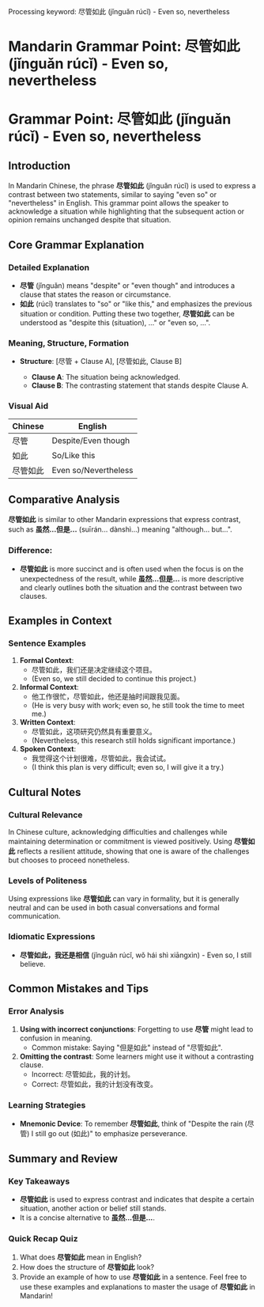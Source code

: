 Processing keyword: 尽管如此 (jǐnguǎn rúcǐ) - Even so, nevertheless
# Mandarin Grammar Point: 尽管如此 (jǐnguǎn rúcǐ) - Even so, nevertheless
# Grammar Point: 尽管如此 (jǐnguǎn rúcǐ) - Even so, nevertheless
## Introduction
In Mandarin Chinese, the phrase **尽管如此** (jǐnguǎn rúcǐ) is used to express a contrast between two statements, similar to saying "even so" or "nevertheless" in English. This grammar point allows the speaker to acknowledge a situation while highlighting that the subsequent action or opinion remains unchanged despite that situation.
## Core Grammar Explanation
### Detailed Explanation
- **尽管** (jǐnguǎn) means "despite" or "even though" and introduces a clause that states the reason or circumstance.
- **如此** (rúcǐ) translates to "so" or "like this," and emphasizes the previous situation or condition.
Putting these two together, **尽管如此** can be understood as "despite this (situation), ..." or "even so, ...".
### Meaning, Structure, Formation
- **Structure**: [尽管 + Clause A], [尽管如此, Clause B]
  
  - **Clause A**: The situation being acknowledged.
  - **Clause B**: The contrasting statement that stands despite Clause A.
### Visual Aid
| Chinese        | English              |
|----------------|----------------------|
| 尽管           | Despite/Even though   |
| 如此           | So/Like this          |
| 尽管如此       | Even so/Nevertheless  |
## Comparative Analysis
**尽管如此** is similar to other Mandarin expressions that express contrast, such as **虽然...但是...** (suīrán... dànshì...) meaning "although... but...". 
### Difference:
- **尽管如此** is more succinct and is often used when the focus is on the unexpectedness of the result, while **虽然...但是...** is more descriptive and clearly outlines both the situation and the contrast between two clauses.
## Examples in Context
### Sentence Examples
1. **Formal Context**: 
   - 尽管如此，我们还是决定继续这个项目。
   - (Even so, we still decided to continue this project.)
2. **Informal Context**:
   - 他工作很忙，尽管如此，他还是抽时间跟我见面。
   - (He is very busy with work; even so, he still took the time to meet me.)
3. **Written Context**:
   - 尽管如此，这项研究仍然具有重要意义。
   - (Nevertheless, this research still holds significant importance.)
4. **Spoken Context**:
   - 我觉得这个计划很难，尽管如此，我会试试。
   - (I think this plan is very difficult; even so, I will give it a try.)
## Cultural Notes
### Cultural Relevance
In Chinese culture, acknowledging difficulties and challenges while maintaining determination or commitment is viewed positively. Using **尽管如此** reflects a resilient attitude, showing that one is aware of the challenges but chooses to proceed nonetheless.
### Levels of Politeness
Using expressions like **尽管如此** can vary in formality, but it is generally neutral and can be used in both casual conversations and formal communication. 
### Idiomatic Expressions
- **尽管如此，我还是相信** (jǐnguǎn rúcǐ, wǒ hái shì xiāngxìn) - Even so, I still believe.
## Common Mistakes and Tips
### Error Analysis
1. **Using with incorrect conjunctions**: Forgetting to use **尽管** might lead to confusion in meaning.
   - Common mistake: Saying "但是如此" instead of "尽管如此".
2. **Omitting the contrast**: Some learners might use it without a contrasting clause.
   - Incorrect: 尽管如此，我的计划。
   - Correct: 尽管如此，我的计划没有改变。
### Learning Strategies
- **Mnemonic Device**: To remember **尽管如此**, think of "Despite the rain (尽管) I still go out (如此)" to emphasize perseverance.
## Summary and Review
### Key Takeaways
- **尽管如此** is used to express contrast and indicates that despite a certain situation, another action or belief still stands.
- It is a concise alternative to **虽然...但是...**.
### Quick Recap Quiz
1. What does **尽管如此** mean in English?
2. How does the structure of **尽管如此** look?
3. Provide an example of how to use **尽管如此** in a sentence.
Feel free to use these examples and explanations to master the usage of **尽管如此** in Mandarin!
